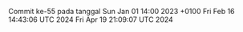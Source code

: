 Commit ke-55 pada tanggal Sun Jan 01 14:00 2023 +0100
Fri Feb 16 14:43:06 UTC 2024
Fri Apr 19 21:09:07 UTC 2024
